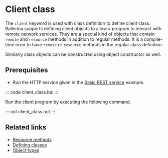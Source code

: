 # Client class

The `client` keyword is used with class definition to define client class. Ballerina supports defining client objects to allow a program to interact with remote network services. They are a special kind of objects that contain `remote` and `resource` methods in addition to regular methods. It is a compile-time error to have `remote` or `resource` methods in the regular class definition.

Similarly class objects can be constructed using object constructor as well.

## Prerequisites
- Run the HTTP service given in the [Basic REST service](/learn/by-example/http-basic-rest-service/) example.

::: code client_class.bal :::

Run the client program by executing the following command.

::: out client_class.out :::

## Related links
- [Resource methods](/learn/by-example/resource-methods/)
- [Defining classes](/learn/by-example/defining-classes/)
- [Object types](/learn/by-example/object-types/)
